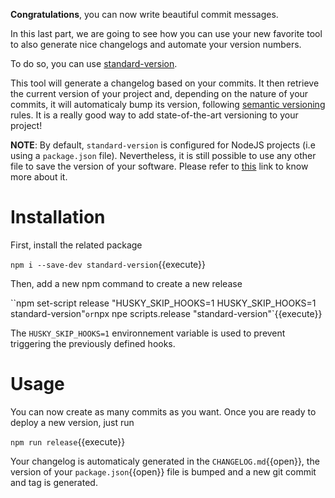 **Congratulations**, you can now write beautiful commit messages.

In this last part, we are going to see how you can use your new favorite tool to also generate nice changelogs and
automate your version numbers.

To do so, you can use [standard-version](https://github.com/conventional-changelog/standard-version).

This tool will generate a changelog based on your commits. It then retrieve the current version of your project and,
depending on the nature of your commits, it will automaticaly bump its version, following
[semantic versioning](https://semver.org/) rules. It is a really good way to add state-of-the-art versioning to your
project!

**NOTE**: By default, `standard-version` is configured for NodeJS projects (i.e using a `package.json` file).
Nevertheless, it is still possible to use any other file to save the version of your software. Please refer to
[this](https://github.com/conventional-changelog/standard-version#can-i-use-standard-version-for-additional-metadata-files-languages-or-version-files)
link to know more about it.

# Installation

First, install the related package

`npm i --save-dev standard-version`{{execute}}

Then, add a new npm command to create a new release

``npm set-script release "HUSKY_SKIP_HOOKS=1 HUSKY_SKIP_HOOKS=1 standard-version"` or
`npx npe scripts.release "standard-version"`{{execute}}

The `HUSKY_SKIP_HOOKS=1` environnement variable is used to prevent triggering the previously defined hooks.

# Usage

You can now create as many commits as you want. Once you are ready to deploy a new version, just run

`npm run release`{{execute}}

Your changelog is automaticaly generated in the `CHANGELOG.md`{{open}}, the version of your `package.json`{{open}} file
is bumped and a new git commit and tag is generated.
